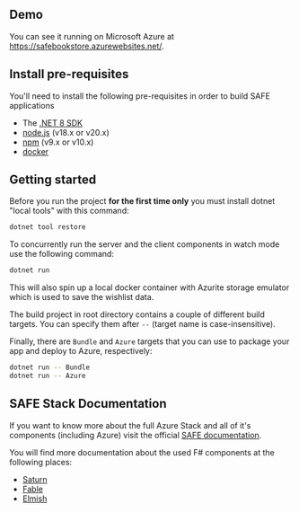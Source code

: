 ## Demo

You can see it running on Microsoft Azure at https://safebookstore.azurewebsites.net/.

## Install pre-requisites

You'll need to install the following pre-requisites in order to build SAFE applications

* The [.NET 8 SDK](https://dotnet.microsoft.com/download/dotnet/8.0)
* [node.js](https://nodejs.org/) (v18.x or v20.x)
* [npm](https://www.npmjs.com/) (v9.x or v10.x)
* [docker](https://www.docker.com/products/docker-desktop/)

## Getting started

Before you run the project **for the first time only** you must install dotnet "local tools" with this command:

```bash
dotnet tool restore
```

To concurrently run the server and the client components in watch mode use the following command:

```bash
dotnet run
```

This will also spin up a local docker container with Azurite storage emulator which is used to save the wishlist data.

The build project in root directory contains a couple of different build targets. You can specify them after `--` (target name is case-insensitive).

Finally, there are `Bundle` and `Azure` targets that you can use to package your app and deploy to Azure, respectively:

```bash
dotnet run -- Bundle
dotnet run -- Azure
```

## SAFE Stack Documentation

If you want to know more about the full Azure Stack and all of it's components (including Azure) visit the official [SAFE documentation](https://safe-stack.github.io/docs/).

You will find more documentation about the used F# components at the following places:

* [Saturn](https://saturnframework.org/)
* [Fable](https://fable.io/docs/)
* [Elmish](https://elmish.github.io/elmish/)